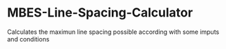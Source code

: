 # MBES-Line-Spacing-Calculator
Calculates the maximun line spacing possible according with some imputs and conditions
